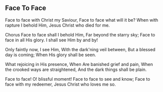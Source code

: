 ## Face To Face

Face to face with Christ my Saviour,
Face to face what will it be?
When with rapture I behold Him,
Jesus Christ who died for me. 

Chorus
Face to face shall I behold Him,
Far beyond the starry sky;
Face to face in all His glory.
I shall see Him by and by! 

Only faintly now, I see Him,
With the dark'ning veil between,
But a blessed day is coming; 
When His glory shall be seen. 

What rejoicing in His presence, 
When Are banished grief and pain,
When the crooked ways are straightened,
And the dark things shall be plain. 

Face to face! O! blissful moment!
Face to face to see and know;
Face to face with my redeemer,
Jesus Christ who loves me so.
